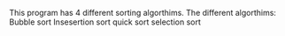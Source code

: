 This program has 4 different sorting algorthims.
The different algorthims:
Bubble sort
Insesertion sort
quick sort
selection sort
